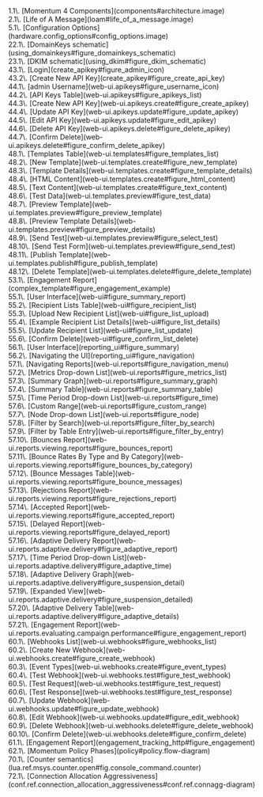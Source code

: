 
<dl>

<dt>1.1\. [Momentum 4 Components](components#architecture.image)</dt>

<dt>2.1\. [Life of A Message](loam#life_of_a_message.image)</dt>

<dt>5.1\. [Configuration Options](hardware.config_options#config_options.image)</dt>

<dt>22.1\. [DomainKeys schematic](using_domainkeys#figure_domainkeys_schematic)</dt>

<dt>23.1\. [DKIM schematic](using_dkim#figure_dkim_schematic)</dt>

<dt>43.1\. [Login](create_apikey#figure_admin_icon)</dt>

<dt>43.2\. [Create New API Key](create_apikey#figure_create_api_key)</dt>

<dt>44.1\. [admin Username](web-ui.apikeys#figure_username_icon)</dt>

<dt>44.2\. [API Keys Table](web-ui.apikeys#figure_apikeys_list)</dt>

<dt>44.3\. [Create New API Key](web-ui.apikeys.create#figure_create_apikey)</dt>

<dt>44.4\. [Update API Key](web-ui.apikeys.update#figure_update_apikey)</dt>

<dt>44.5\. [Edit API Key](web-ui.apikeys.update#figure_edit_apikey)</dt>

<dt>44.6\. [Delete API Key](web-ui.apikeys.delete#figure_delete_apikey)</dt>

<dt>44.7\. [Confirm Delete](web-ui.apikeys.delete#figure_confirm_delete_apikey)</dt>

<dt>48.1\. [Templates Table](web-ui.templates#figure_templates_list)</dt>

<dt>48.2\. [New Template](web-ui.templates.create#figure_new_template)</dt>

<dt>48.3\. [Template Details](web-ui.templates.create#figure_template_details)</dt>

<dt>48.4\. [HTML Content](web-ui.templates.create#figure_html_content)</dt>

<dt>48.5\. [Text Content](web-ui.templates.create#figure_text_content)</dt>

<dt>48.6\. [Test Data](web-ui.templates.preview#figure_test_data)</dt>

<dt>48.7\. [Preview Template](web-ui.templates.preview#figure_preview_template)</dt>

<dt>48.8\. [Preview Template Details](web-ui.templates.preview#figure_preview_details)</dt>

<dt>48.9\. [Send Test](web-ui.templates.preview#figure_select_test)</dt>

<dt>48.10\. [Send Test Form](web-ui.templates.preview#figure_send_test)</dt>

<dt>48.11\. [Publish Template](web-ui.templates.publish#figure_publish_template)</dt>

<dt>48.12\. [Delete Template](web-ui.templates.delete#figure_delete_template)</dt>

<dt>53.1\. [Engagement Report](complex_template#figure_engagement_example)</dt>

<dt>55.1\. [User Interface](web-ui#figure_summary_report)</dt>

<dt>55.2\. [Recipient Lists Table](web-ui#figure_recipient_list)</dt>

<dt>55.3\. [Upload New Recipient List](web-ui#figure_list_upload)</dt>

<dt>55.4\. [Example Recipient List Details](web-ui#figure_list_details)</dt>

<dt>55.5\. [Update Recipient List](web-ui#figure_list_update)</dt>

<dt>55.6\. [Confirm Delete](web-ui#figure_confirm_list_delete)</dt>

<dt>56.1\. [User Interface](reporting_ui#figure_summary)</dt>

<dt>56.2\. [Navigating the UI](reporting_ui#figure_navigation)</dt>

<dt>57.1\. [Navigating Reports](web-ui.reports#figure_navigation_menu)</dt>

<dt>57.2\. [Metrics Drop-down List](web-ui.reports#figure_metrics_list)</dt>

<dt>57.3\. [Summary Graph](web-ui.reports#figure_summary_graph)</dt>

<dt>57.4\. [Summary Table](web-ui.reports#figure_summary_table)</dt>

<dt>57.5\. [Time Period Drop-down List](web-ui.reports#figure_time)</dt>

<dt>57.6\. [Custom Range](web-ui.reports#figure_custom_range)</dt>

<dt>57.7\. [Node Drop-down List](web-ui.reports#figure_node)</dt>

<dt>57.8\. [Filter by Search](web-ui.reports#figure_filter_by_search)</dt>

<dt>57.9\. [Filter by Table Entry](web-ui.reports#figure_filter_by_entry)</dt>

<dt>57.10\. [Bounces Report](web-ui.reports.viewing.reports#figure_bounces_report)</dt>

<dt>57.11\. [Bounce Rates By Type and By Category](web-ui.reports.viewing.reports#figure_bounces_by_category)</dt>

<dt>57.12\. [Bounce Messages Table](web-ui.reports.viewing.reports#figure_bounce_messages)</dt>

<dt>57.13\. [Rejections Report](web-ui.reports.viewing.reports#figure_rejections_report)</dt>

<dt>57.14\. [Accepted Report](web-ui.reports.viewing.reports#figure_accepted_report)</dt>

<dt>57.15\. [Delayed Report](web-ui.reports.viewing.reports#figure_delayed_report)</dt>

<dt>57.16\. [Adaptive Delivery Report](web-ui.reports.adaptive.delivery#figure_adaptive_report)</dt>

<dt>57.17\. [Time Period Drop-down List](web-ui.reports.adaptive.delivery#figure_adaptive_time)</dt>

<dt>57.18\. [Adaptive Delivery Graph](web-ui.reports.adaptive.delivery#figure_suspension_detail)</dt>

<dt>57.19\. [Expanded View](web-ui.reports.adaptive.delivery#figure_suspension_detailed)</dt>

<dt>57.20\. [Adaptive Delivery Table](web-ui.reports.adaptive.delivery#figure_adaptive_details)</dt>

<dt>57.21\. [Engagement Report](web-ui.reports.evaluating.campaign.performance#figure_engagement_report)</dt>

<dt>60.1\. [Webhooks List](web-ui.webhooks#figure_webhooks_list)</dt>

<dt>60.2\. [Create New Webhook](web-ui.webhooks.create#figure_create_webhook)</dt>

<dt>60.3\. [Event Types](web-ui.webhooks.create#figure_event_types)</dt>

<dt>60.4\. [Test Webhook](web-ui.webhooks.test#figure_test_webhook)</dt>

<dt>60.5\. [Test Request](web-ui.webhooks.test#figure_test_request)</dt>

<dt>60.6\. [Test Response](web-ui.webhooks.test#figure_test_response)</dt>

<dt>60.7\. [Update Webhook](web-ui.webhooks.update#figure_update_webhook)</dt>

<dt>60.8\. [Edit Webhook](web-ui.webhooks.update#figure_edit_webhook)</dt>

<dt>60.9\. [Delete Webhook](web-ui.webhooks.delete#figure_delete_webhook)</dt>

<dt>60.10\. [Confirm Delete](web-ui.webhooks.delete#figure_confirm_delete)</dt>

<dt>61.1\. [Engagement Report](engagement_tracking_http#figure_engagement)</dt>

<dt>62.1\. [Momentum Policy Phases](policy#policy.flow-diagram)</dt>

<dt>70.1\. [Counter semantics](lua.ref.msys.counter.open#fig.console_command.counter)</dt>

<dt>72.1\. [Connection Allocation Aggressiveness](conf.ref.connection_allocation_aggressiveness#conf.ref.connagg-diagram)</dt>

